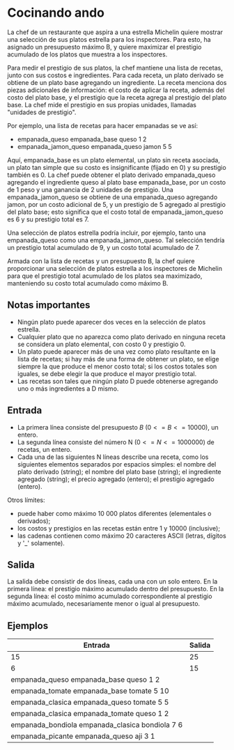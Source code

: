 # Cocinando ando

La chef de un restaurante que aspira a una estrella Michelin quiere mostrar una selección de sus platos estrella para los inspectores. Para esto, ha asignado un presupuesto máximo B, y quiere maximizar el prestigio acumulado de los platos que muestra a los inspectores.

Para medir el prestigio de sus platos, la chef mantiene una lista de recetas, junto con sus costos e ingredientes. Para cada receta, un plato derivado se obtiene de un plato base agregando un ingrediente. La receta menciona dos piezas adicionales de información: el costo de aplicar la receta, además del costo del plato base, y el prestigio que la receta agrega al prestigio del plato base. La chef mide el prestigio en sus propias unidades, llamadas "unidades de prestigio".

Por ejemplo, una lista de recetas para hacer empanadas se ve así:
* empanada_queso empanada_base queso 1 2
* empanada_jamon_queso empanada_queso jamon 5 5

Aquí, empanada_base es un plato elemental, un plato sin receta asociada, un plato tan simple que su costo es insignificante (fijado en 0) y su prestigio también es 0. La chef puede obtener el plato derivado empanada_queso agregando el ingrediente queso al plato base empanada_base, por un costo de 1 peso y una ganancia de 2 unidades de prestigio. Una empanada_jamon_queso se obtiene de una empanada_queso agregando jamon, por un costo adicional de 5, y un prestigio de 5 agregado al prestigio del plato base; esto significa que el costo total de empanada_jamon_queso es 6 y su prestigio total es 7.

Una selección de platos estrella podría incluir, por ejemplo, tanto una empanada_queso como una empanada_jamon_queso. Tal selección tendría un prestigio total acumulado de 9, y un costo total acumulado de 7.

Armada con la lista de recetas y un presupuesto B, la chef quiere proporcionar una selección de platos estrella a los inspectores de Michelin para que el prestigio total acumulado de los platos sea maximizado, manteniendo su costo total acumulado como máximo B.

## Notas importantes

* Ningún plato puede aparecer dos veces en la selección de platos estrella.
* Cualquier plato que no aparezca como plato derivado en ninguna receta se considera un plato elemental, con costo 0 y prestigio 0.
* Un plato puede aparecer más de una vez como plato resultante en la lista de recetas; si hay más de una forma de obtener un plato, se elige siempre la que produce el menor costo total; si los costos totales son iguales, se debe elegir la que produce el mayor prestigio total.
* Las recetas son tales que ningún plato D puede obtenerse agregando uno o más ingredientes a D mismo.

## Entrada

* La primera línea consiste del presupuesto $B$ $(0 <= B <= 10000)$, un entero.
* La segunda línea consiste del número N $(0 <= N <= 1000000)$ de recetas, un entero.
* Cada una de las siguientes N líneas describe una receta, como los siguientes elementos separados por espacios simples: el nombre del plato derivado (string); el nombre del plato base (string); el ingrediente agregado (string); el precio agregado (entero); el prestigio agregado (entero).


Otros límites:

* puede haber como máximo 10 000 platos diferentes (elementales o derivados);
* los costos y prestigios en las recetas están entre 1 y 10000 (inclusive);
* las cadenas contienen como máximo 20 caracteres ASCII (letras, dígitos y '_' solamente).

## Salida

La salida debe consistir de dos líneas, cada una con un solo entero. En la primera línea: el prestigio máximo acumulado dentro del presupuesto. En la segunda línea: el costo mínimo acumulado correspondiente al prestigio máximo acumulado, necesariamente menor o igual al presupuesto.

## Ejemplos

|Entrada|Salida|
|-|-|
|15|25|
|6|15|
|empanada_queso empanada_base queso 1 2||
|empanada_tomate empanada_base tomate 5 10||
|empanada_clasica empanada_queso tomate 5 5||
|empanada_clasica empanada_tomate queso 1 2||
|empanada_bondiola empanada_clasica bondiola 7 6||
|empanada_picante empanada_queso aji 3 1||
